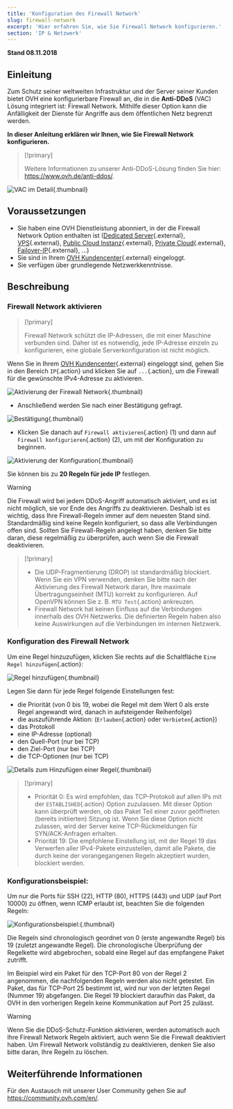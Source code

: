 ```yaml
---
title: 'Konfiguration des Firewall Network'
slug: firewall-network
excerpt: 'Hier erfahren Sie, wie Sie Firewall Network konfigurieren.'
section: 'IP & Netzwerk'
---
```


**Stand 08.11.2018**

## Einleitung

Zum Schutz seiner weltweiten Infrastruktur und der Server seiner Kunden bietet OVH eine konfigurierbare Firewall an, die in die **Anti-DDoS** (VAC) Lösung integriert ist: Firewall Network. Mithilfe dieser Option kann die Anfälligkeit der Dienste für Angriffe aus dem öffentlichen Netz begrenzt werden.

**In dieser Anleitung erklären wir Ihnen, wie Sie Firewall Network konfigurieren.**


> [!primary]
>
> Weitere Informationen zu unserer Anti-DDoS-Lösung finden Sie hier: <https://www.ovh.de/anti-ddos/>.
> 

![VAC im Detail](images/vac-inside.png){.thumbnail}


## Voraussetzungen

- Sie haben eine OVH Dienstleistung abonniert, in der die Firewall Network Option enthalten ist ([Dedicated Server](https://www.ovh.de/dedicated_server/){.external}, [VPS](https://www.ovh.de/virtual_server/){.external}, [Public Cloud Instanz](https://www.ovh.de/public-cloud/instances/){.external}, [Private Cloud](https://www.ovh.de/private-cloud/){.external}, [Failover-IP](https://www.ovh.de/dedicated_server/ip_failover.xml){.external}, ...)
- Sie sind in Ihrem [OVH Kundencenter](https://www.ovh.com/auth/?action=gotomanager){.external} eingeloggt.
- Sie verfügen über grundlegende Netzwerkkenntnisse.


## Beschreibung

### Firewall Network aktivieren

> [!primary]
>
> Firewall Network schützt die IP-Adressen, die mit einer Maschine verbunden sind. Daher ist es notwendig, jede IP-Adresse einzeln zu konfigurieren, eine globale Serverkonfiguration ist nicht möglich.
> 

Wenn Sie in Ihrem [OVH Kundencenter](https://www.ovh.com/auth/?action=gotomanager){.external} eingeloggt sind, gehen Sie in den Bereich `IP`{.action} und klicken Sie auf `...`{.action}, um die Firewall für die gewünschte IPv4-Adresse zu aktivieren.

![Aktivierung der Firewall Network](images/firewall_creation.png){.thumbnail}

- Anschließend werden Sie nach einer Bestätigung gefragt.

![Bestätigung](images/creationvalid.png){.thumbnail}

- Klicken Sie danach auf `Firewall aktivieren`{.action} (1) und dann auf `Firewall konfigurieren`{.action} (2), um mit der Konfiguration zu beginnen.

![Aktivierung der Konfiguration](images/activationconfig.png){.thumbnail}

Sie können bis zu **20 Regeln für jede IP** festlegen.


> [!warning]
>
> Die Firewall wird bei jedem DDoS-Angriff automatisch aktiviert, und es ist nicht möglich, sie vor Ende des Angriffs zu deaktivieren. Deshalb ist es wichtig, dass Ihre Firewall-Regeln immer auf dem neuesten Stand sind.
> Standardmäßig sind keine Regeln konfiguriert, so dass alle Verbindungen offen sind.
> Sollten Sie Firewall-Regeln angelegt haben, denken Sie bitte daran, diese regelmäßig zu überprüfen, auch wenn Sie die Firewall deaktivieren.
> 



> [!primary]
>
> - Die UDP-Fragmentierung (DROP) ist standardmäßig blockiert. Wenn Sie ein VPN verwenden, denken Sie bitte nach der Aktivierung des Firewall Network daran, Ihre maximale Übertragungseinheit (MTU) korrekt zu konfigurieren. Auf OpenVPN können Sie z. B. `MTU Test`{.action} ankreuzen.
> - Firewall Network hat keinen Einfluss auf die Verbindungen innerhalb des OVH Netzwerks. Die definierten Regeln haben also keine Auswirkungen auf die Verbindungen im internen Netzwerk.
>


### Konfiguration des Firewall Network

Um eine Regel hinzuzufügen, klicken Sie rechts auf die Schaltfläche `Eine Regel hinzufügen`{.action}:


![Regel hinzufügen](images/ajoutregle1.png){.thumbnail}

Legen Sie dann für jede Regel folgende Einstellungen fest:

- die Priorität (von 0 bis 19, wobei die Regel mit dem Wert 0 als erste Regel angewandt wird, danach in aufsteigender Reihenfolge)
- die auszuführende Aktion: (`Erlauben`{.action} oder `Verbieten`{.action})
- das Protokoll
- eine IP-Adresse (optional)
- den Quell-Port (nur bei TCP)
- den Ziel-Port (nur bei TCP)
- die TCP-Optionen (nur bei TCP)


![Details zum Hinzufügen einer Regel](images/ajoutregle4.png){.thumbnail}


> [!primary]
>
> - Priorität 0: Es wird empfohlen, das TCP-Protokoll auf allen IPs mit der `ESTABLISHED`{.action} Option zuzulassen. Mit dieser Option kann überprüft werden, ob das Paket Teil einer zuvor geöffneten (bereits initiierten) Sitzung ist. Wenn Sie diese Option nicht zulassen, wird der Server keine TCP-Rückmeldungen für SYN/ACK-Anfragen erhalten.
> - Priorität 19: Die empfohlene Einstellung ist, mit der Regel 19 das Verwerfen aller IPv4-Pakete einzustellen, damit alle Pakete, die durch keine der vorangegangenen Regeln akzeptiert wurden, blockiert werden.
> 


### Konfigurationsbeispiel:

Um nur die Ports für SSH (22), HTTP (80), HTTPS (443) und UDP (auf Port 10000) zu öffnen, wenn ICMP erlaubt ist, beachten Sie die folgenden Regeln:

![Konfigurationsbeispiel:](images/exemple.png){.thumbnail}

Die Regeln sind chronologisch geordnet von 0 (erste angewandte Regel) bis 19 (zuletzt angewandte Regel). Die chronologische Überprüfung der Regelkette wird abgebrochen, sobald eine Regel auf das empfangene Paket zutrifft.

Im Beispiel wird ein Paket für den TCP-Port 80 von der Regel 2 angenommen, die nachfolgenden Regeln werden also nicht getestet. Ein Paket, das für TCP-Port 25 bestimmt ist, wird nur von der letzten Regel (Nummer 19) abgefangen. Die Regel 19 blockiert daraufhin das Paket, da OVH in den vorherigen Regeln keine Kommunikation auf Port 25 zulässt.

> [!warning]
>
> Wenn Sie die DDoS-Schutz-Funktion aktivieren, werden automatisch auch Ihre Firewall Network Regeln aktiviert, auch wenn Sie die Firewall deaktiviert haben. Um Firewall Network vollständig zu deaktivieren, denken Sie also bitte daran, Ihre Regeln zu löschen.
> 

## Weiterführende Informationen

Für den Austausch mit unserer User Community gehen Sie auf <https://community.ovh.com/en/>.
